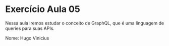 # Exercício Aula 05
Nessa aula iremos estudar o conceito de GraphQL, que é uma linguagem de queries para suas APIs.

Nome: Hugo Vinicius
